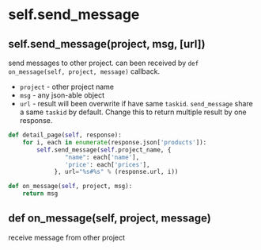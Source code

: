 self.send_message
=================

self.send_message(project, msg, [url])
--------------------------------------
send messages to other project. can been received by `def on_message(self, project, message)` callback.

- `project` - other project name
- `msg` - any json-able object
- `url` - result will been overwrite if have same `taskid`. `send_message` share a same `taskid` by default. Change this to return multiple result by one response.

```python
def detail_page(self, response):
    for i, each in enumerate(response.json['products']):
        self.send_message(self.project_name, {
                "name": each['name'],
                'price': each['prices'],
             }, url="%s#%s" % (response.url, i))

def on_message(self, project, msg):
    return msg
``` 

def on_message(self, project, message)
--------------------------------------
receive message from other project
